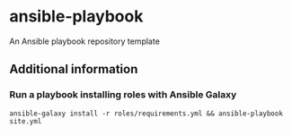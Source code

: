 # ansible-playbook

An Ansible playbook repository template

## Additional information

### Run a playbook installing roles with Ansible Galaxy

```shell
ansible-galaxy install -r roles/requirements.yml && ansible-playbook site.yml
```
